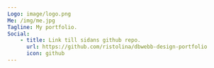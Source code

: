 ```yaml
---
Logo: image/logo.png
Me: /img/me.jpg
Tagline: My portfolio.
Social:
    - title: Link till sidans github repo.
      url: https://github.com/ristolina/dbwebb-design-portfolio
      icon: github
---
```

